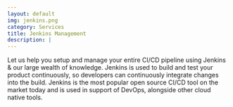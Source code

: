 ```yaml
---
layout: default
img: jenkins.png
category: Services
title: Jenkins Management
description: |
---
```

  Let us help you setup and manage your entire CI/CD pipeline using 
  Jenkins & our large wealth of knowledge. Jenkins is used to build and test your product continuously, so developers can continuously integrate changes into the build. Jenkins is the most popular open source CI/CD tool on the market today and is used in support of DevOps, alongside other cloud native tools.
